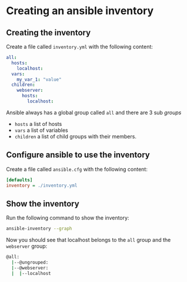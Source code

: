 # Creating an ansible inventory

## Creating the inventory
Create a file called `inventory.yml` with the following content:
```yaml title="inventory.yml" hl_lines="2 4 6"
all:
  hosts:
    localhost:
  vars:
    my_var_1: "value"
  children:
    webserver:
      hosts:
        localhost:
```

Ansible always has a global group called `all` and there are 3 sub *groups*

- `hosts` a list of hosts
- `vars` a list of variables
- `children` a list of child groups with their members.

## Configure ansible to use the inventory
Create a file called `ansible.cfg` with the following content:
```ini title="ansible.cfg"
[defaults]
inventory = ./inventory.yml
```

## Show the inventory
Run the following command to show the inventory:
```bash
ansible-inventory --graph
```

Now you should see that localhost belongs to the `all` group and the `webserver` group:
```bash
@all:
  |--@ungrouped:
  |--@webserver:
  |  |--localhost
```
